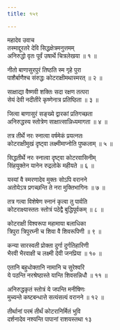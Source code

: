 ```yaml
---
title: १५९

---
```

महादेव उवाच  
तस्माद्दूरतरे देवि सिद्धक्षेत्रमनुत्तमम्  
अनिरुद्धो वृतः पूर्वं उषार्थे चित्रलेखया ॥ १ ॥


नीतो बाणासुरपुरं तिष्ठति स्म गृहे पुरा  
पाशैर्बाणैश्च संरुद्धः कोटराक्षीमथास्मरत् ॥ २ ॥


साक्षाद्या वैष्णवी शक्तिः सदा रक्षण तत्परा  
सेयं देवी नदीतीरे कृष्णेनात्र प्रतिष्ठिता ॥ ३ ॥


जित्वा बाणासुरं सङ्ख्ये द्वारकां प्रतिगच्छता  
अनिरुद्धस्य स्तोत्रेण साक्षात्सान्निध्यमागता ॥ ४ ॥


तत्र तीर्थे नरः स्नात्वा वर्षमेकं प्रयत्नतः  
कोटराक्षीमुखं दृष्ट्वा लक्ष्मीमाप्नोति पुष्कलाम् ॥ ५ ॥


सिद्धतीर्थे नरः स्नात्वा दृष्ट्वा कोटरवासिनीम्  
सिंहयुक्तेन यानेन रुद्रलोके महीयते ॥ ६ ॥


यस्यां वै स्मरणादेव मुक्तः सोऽपि वरानने  
अतोयेऽत्र प्रगच्छन्ति ते नरा मुक्तिभागिनः ॥ ७ ॥


तत्र गत्वा विशेषेण स्नानं कृत्वा तु पार्वति  
कोटराक्ष्यास्ततः स्तोत्रं पठेद्वै बुद्धिपूर्वकम् ॥ ८ ॥


कोटराक्षी विश्वरूपा महामाया बलाधिका  
त्रिपुरा त्रिपुरघ्नी च शिवा वै शिवरूपिणी ॥ ९ ॥


कन्या सारस्वती प्रोक्ता दुर्गा दुर्गतिहारिणी  
भैरवी भैरवाक्षी च लक्ष्मी देवी जनप्रिया ॥ १० ॥


एतानि बहुधोक्तानि नामानि च सुरेश्वरि  
ये पठन्ति नरश्रेष्ठास्ते यान्ति शिवसन्निधौ ॥ ११ ॥


अनिरुद्धकृतं स्तोत्रं ये जपन्ति मनीषिणः  
मुच्यन्ते कष्टबन्धात्ते सत्यंसत्यं वरानने ॥ १२ ॥


तीर्थानां परमं तीर्थं कोटरानिर्मितं भुवि  
दर्शनादेव नश्यन्ति पापानां राशयस्तथा १३